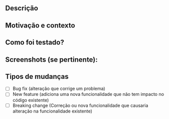 <!--- No título da PR, faça um resumo do que se trata suas alterações. -->

## Descrição
<!--- Descreva as suas mudanças. -->

## Motivação e contexto
<!--- Por que essa alteração é necessária? Que problema ela resolve? -->
<!--- Cole o link do card do trello aqui (se existir). -->

## Como foi testado?
<!--- Descreva em detalhes como você testou suas alterações. -->
<!--- Inclua detalhes de ambiente, inputs, pré-configurações, etc. -->

## Screenshots (se pertinente):
<!--- Inclua screenshots caso seja necessário mostrar um comportamento ou uma resposta específica. -->

## Tipos de mudanças
<!--- Quais os tipos de mudanças você fez? Coloque um `x` nos espaços que se aplicam ao seu caso: -->
- [ ] Bug fix (alteração que corrige um problema)
- [ ] New feature (adiciona uma nova funcionalidade que não tem impacto no código existente)
- [ ] Breaking change (Correção ou nova funcionalidade que causaria alteração na funcionalidade existente)

